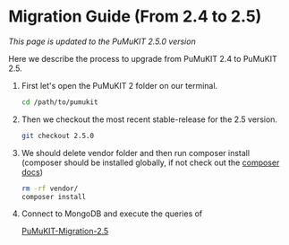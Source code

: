 # Migration Guide (From 2.4 to 2.5)

*This page is updated to the PuMuKIT 2.5.0 version*

Here we describe the process to upgrade from PuMuKIT 2.4 to PuMuKIT 2.5.

1. First let's open the PuMuKIT 2 folder on our terminal.

    ```bash
    cd /path/to/pumukit
    ```
2. Then we checkout the most recent stable-release for the 2.5 version.

    ```bash
    git checkout 2.5.0
    ```
3. We should delete vendor folder and then run composer install (composer should be installed globally, if not check out the [composer docs](https://getcomposer.org/doc/00-intro.md))

    ```bash
    rm -rf vendor/
    composer install
    ```
4. Connect to MongoDB and execute the queries of 
    
    [PuMuKIT-Migration-2.5](https://github.com/campusdomar/PuMuKIT2/blob/master/doc/updateModel_2.4_to_2.5.md)
